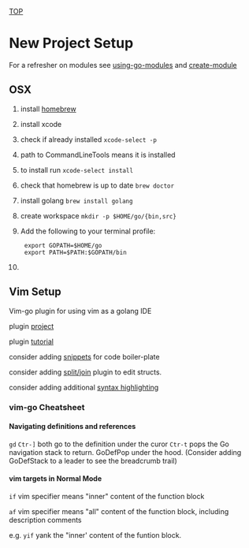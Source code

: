 [TOP](../../README.md)

# New Project Setup
For a refresher on modules see [using-go-modules](https://go.dev/blog/using-go-modules) and [create-module](https://go.dev/doc/tutorial/create-module)

## OSX
1. install [homebrew](https://brew.sh/)
1. install xcode
  1. check if already installed ```xcode-select -p```
  2. path to CommandLineTools means it is installed
  3. to install run ```xcode-select install```
1. check that homebrew is up to date ```brew doctor```
4. install golang ```brew install golang```
5. create workspace ```mkdir -p $HOME/go/{bin,src}```
6. Add the following to your terminal profile:

        export GOPATH=$HOME/go 
        export PATH=$PATH:$GOPATH/bin
7. 


## Vim Setup
Vim-go plugin for using vim as a golang IDE

plugin [project](https://github.com/fatih/vim-go#install)

plugin [tutorial](https://github.com/fatih/vim-go/wiki)

consider adding [snippets](https://github.com/fatih/vim-go-tutorial#snippets) for code boiler-plate

consider adding [split/join](https://github.com/fatih/vim-go-tutorial#struct-split-and-join) plugin to edit structs.

consider adding additional [syntax highlighting](https://github.com/fatih/vim-go-tutorial#beautify-it)

### vim-go Cheatsheet
#### Navigating definitions and references
```gd``` ```Ctr-]``` both go to the definition under the curor
```Ctr-t``` pops the Go navigation stack to return. GoDefPop under the hood. (Consider adding GoDefStack to a leader to see the breadcrumb trail)

#### vim targets in Normal Mode 
```if``` vim specifier means "inner" content of the function block

```af``` vim specifier means "all" content of the function block, including description comments

e.g. ```yif``` yank the "inner' content of the funtion block.
